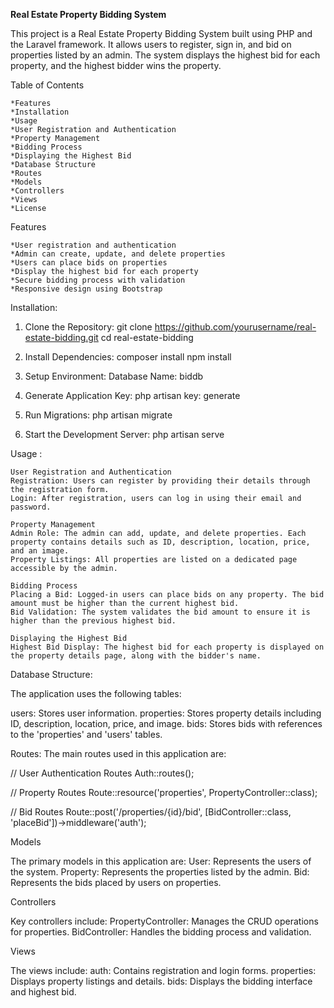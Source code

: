 **Real Estate Property Bidding System**

This project is a Real Estate Property Bidding System built using PHP and the Laravel framework. It allows users to register, sign in, and bid on properties listed by an admin. The system displays the highest bid for each property, and the highest bidder wins the property.



Table of Contents

    *Features
    *Installation
    *Usage
    *User Registration and Authentication
    *Property Management
    *Bidding Process
    *Displaying the Highest Bid
    *Database Structure
    *Routes
    *Models
    *Controllers
    *Views
    *License



Features

    *User registration and authentication
    *Admin can create, update, and delete properties
    *Users can place bids on properties
    *Display the highest bid for each property
    *Secure bidding process with validation
    *Responsive design using Bootstrap


Installation:

  1. Clone the Repository:
     git clone https://github.com/yourusername/real-estate-bidding.git
     cd real-estate-bidding

  2. Install Dependencies:
     composer install
     npm install

  3.  Setup Environment:
      Database Name: biddb

  4. Generate Application Key:
     php artisan key: generate
     
  5. Run Migrations:
     php artisan migrate

  6. Start the Development Server:
     php artisan serve


Usage :

    User Registration and Authentication
    Registration: Users can register by providing their details through the registration form.
    Login: After registration, users can log in using their email and password.
        
    Property Management
    Admin Role: The admin can add, update, and delete properties. Each property contains details such as ID, description, location, price, and an image.
    Property Listings: All properties are listed on a dedicated page accessible by the admin.
    
    Bidding Process
    Placing a Bid: Logged-in users can place bids on any property. The bid amount must be higher than the current highest bid.
    Bid Validation: The system validates the bid amount to ensure it is higher than the previous highest bid.

    Displaying the Highest Bid
    Highest Bid Display: The highest bid for each property is displayed on the property details page, along with the bidder's name.

    
Database Structure:

The application uses the following tables:

users: Stores user information.
properties: Stores property details including ID, description, location, price, and image.
bids: Stores bids with references to the 'properties' and 'users' tables.


Routes:
The main routes used in this application are:

// User Authentication Routes
Auth::routes();

// Property Routes
Route::resource('properties', PropertyController::class);

// Bid Routes
Route::post('/properties/{id}/bid', [BidController::class, 'placeBid'])->middleware('auth');

Models

The primary models in this application are:
User: Represents the users of the system.
Property: Represents the properties listed by the admin.
Bid: Represents the bids placed by users on properties.

Controllers

Key controllers include:
PropertyController: Manages the CRUD operations for properties.
BidController: Handles the bidding process and validation.

Views

The views include:
auth: Contains registration and login forms.
properties: Displays property listings and details.
bids: Displays the bidding interface and highest bid.




